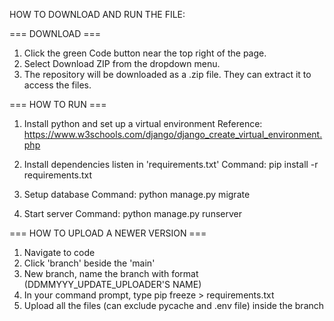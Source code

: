 HOW TO DOWNLOAD AND RUN THE FILE:

=== DOWNLOAD ===
1. Click the green Code button near the top right of the page.
2. Select Download ZIP from the dropdown menu.
3. The repository will be downloaded as a .zip file. They can extract it to access the files.

=== HOW TO RUN ===
1. Install python and set up a virtual environment
   Reference: https://www.w3schools.com/django/django_create_virtual_environment.php
   
2. Install dependencies listen in 'requirements.txt'
   Command: pip install -r requirements.txt

3. Setup database
   Command: python manage.py migrate

4. Start server
   Command: python manage.py runserver

=== HOW TO UPLOAD A NEWER VERSION ===
1. Navigate to code
2. Click 'branch' beside the 'main'
3. New branch, name the branch with format (DDMMYYY_UPDATE_UPLOADER'S NAME)
4. In your command prompt, type pip freeze > requirements.txt
5. Upload all the files (can exclude pycache and .env file) inside the branch
